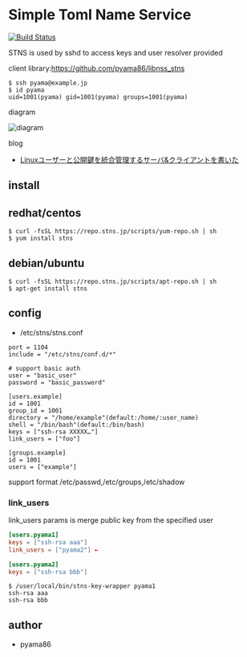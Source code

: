 # Simple Toml Name Service
[![Build Status](https://travis-ci.org/STNS/STNS.svg?branch=master)](https://travis-ci.org/STNS/STNS)

STNS is used by sshd to access keys and user resolver provided

client library:https://github.com/pyama86/libnss_stns

```
$ ssh pyama@example.jp
$ id pyama
uid=1001(pyama) gid=1001(pyama) groups=1001(pyama)
```

diagram

![diagram](https://cloud.githubusercontent.com/assets/8022082/13373739/362ca2c8-ddb3-11e5-97e2-13ea1269c26e.png)

blog
* [Linuxユーザーと公開鍵を統合管理するサーバ&クライアントを書いた](https://ten-snapon.com/archives/1228)

## install
## redhat/centos
```
$ curl -fsSL https://repo.stns.jp/scripts/yum-repo.sh | sh
$ yum install stns
```
## debian/ubuntu
```
$ curl -fsSL https://repo.stns.jp/scripts/apt-repo.sh | sh
$ apt-get install stns
```

## config
* /etc/stns/stns.conf
```
port = 1104
include = "/etc/stns/conf.d/*"

# support basic auth
user = "basic_user"
password = "basic_password"

[users.example]
id = 1001
group_id = 1001
directory = "/home/example"(default:/home/:user_name)
shell = "/bin/bash"(default:/bin/bash)
keys = ["ssh-rsa XXXXX…"]
link_users = ["foo"]

[groups.example]
id = 1001
users = ["example"]
```
support format /etc/passwd,/etc/groups,/etc/shadow

### link_users
link_users params is merge public key from the specified user

```toml
[users.pyama1]
keys = ["ssh-rsa aaa"]
link_users = ["pyama2"] ←

[users.pyama2]
keys = ["ssh-rsa bbb"]
```
```
$ /user/local/bin/stns-key-wrapper pyama1
ssh-rsa aaa
ssh-rsa bbb
```

## author
* pyama86
